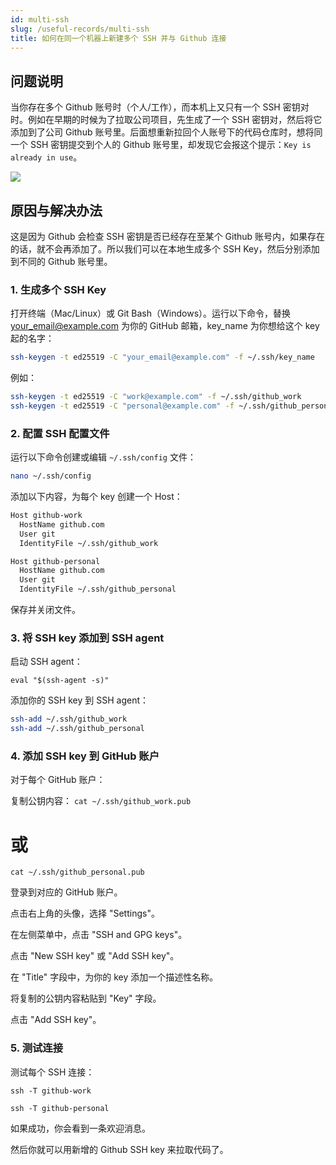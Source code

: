 ```yaml
---
id: multi-ssh
slug: /useful-records/multi-ssh
title: 如何在同一个机器上新建多个 SSH 并与 Github 连接
---
```


## 问题说明

当你存在多个 Github 账号时（个人/工作），而本机上又只有一个 SSH 密钥对时。例如在早期的时候为了拉取公司项目，先生成了一个 SSH 密钥对，然后将它添加到了公司 Github 账号里。后面想重新拉回个人账号下的代码仓库时，想将同一个 SSH 密钥提交到个人的 Github 账号里，却发现它会报这个提示：`Key is already in use`。

![](https://r2.xmsex.net/2024/09/25b5f6fa9c131f041572b5f62b94d5c0.png)

## 原因与解决办法

这是因为 Github 会检查 SSH 密钥是否已经存在至某个 Github 账号内，如果存在的话，就不会再添加了。所以我们可以在本地生成多个 SSH Key，然后分别添加到不同的 Github 账号里。

### 1. 生成多个 SSH Key

打开终端（Mac/Linux）或 Git Bash（Windows）。运行以下命令，替换 your_email@example.com 为你的 GitHub 邮箱，key_name 为你想给这个 key 起的名字：

```bash
ssh-keygen -t ed25519 -C "your_email@example.com" -f ~/.ssh/key_name
```

例如：

```bash
ssh-keygen -t ed25519 -C "work@example.com" -f ~/.ssh/github_work
ssh-keygen -t ed25519 -C "personal@example.com" -f ~/.ssh/github_personal
```

### 2. 配置 SSH 配置文件

运行以下命令创建或编辑 `~/.ssh/config` 文件：

```bash
nano ~/.ssh/config
```

添加以下内容，为每个 key 创建一个 Host：

```bash
Host github-work
  HostName github.com
  User git
  IdentityFile ~/.ssh/github_work

Host github-personal
  HostName github.com
  User git
  IdentityFile ~/.ssh/github_personal
```

保存并关闭文件。

### 3. 将 SSH key 添加到 SSH agent

启动 SSH agent：

`eval "$(ssh-agent -s)"`

添加你的 SSH key 到 SSH agent：

```bash
ssh-add ~/.ssh/github_work
ssh-add ~/.ssh/github_personal
```

### 4. 添加 SSH key 到 GitHub 账户

对于每个 GitHub 账户：

复制公钥内容：
`cat ~/.ssh/github_work.pub`
# 或
`cat ~/.ssh/github_personal.pub`

登录到对应的 GitHub 账户。

点击右上角的头像，选择 "Settings"。

在左侧菜单中，点击 "SSH and GPG keys"。

点击 "New SSH key" 或 "Add SSH key"。

在 "Title" 字段中，为你的 key 添加一个描述性名称。

将复制的公钥内容粘贴到 "Key" 字段。

点击 "Add SSH key"。

### 5. 测试连接

测试每个 SSH 连接：

`ssh -T github-work`

`ssh -T github-personal`

如果成功，你会看到一条欢迎消息。

然后你就可以用新增的 Github SSH key 来拉取代码了。

